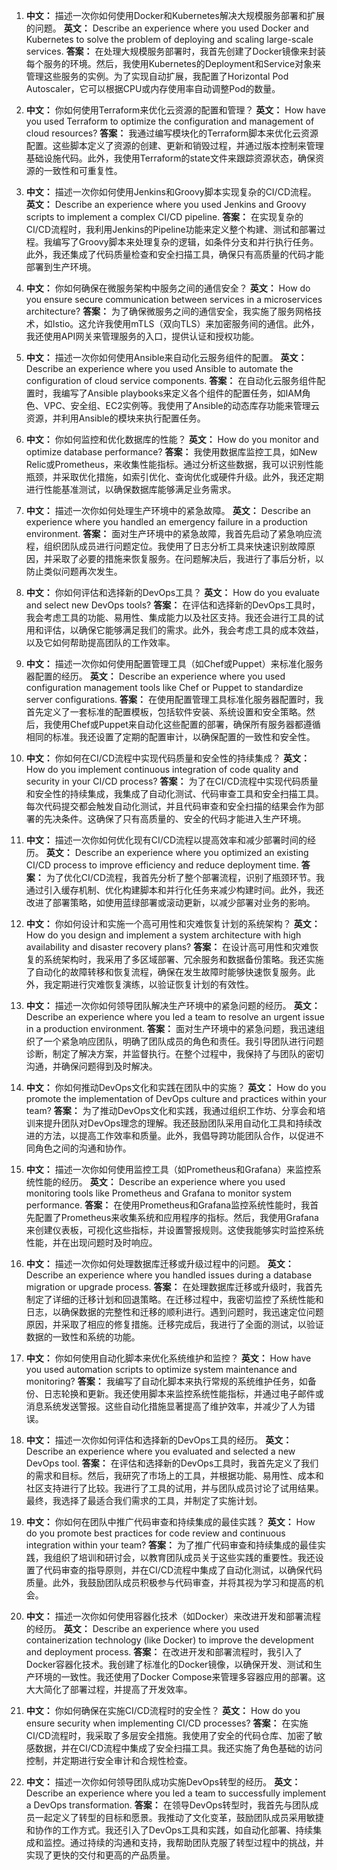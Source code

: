 
1. **中文：** 描述一次你如何使用Docker和Kubernetes解决大规模服务部署和扩展的问题。
   **英文：** Describe an experience where you used Docker and Kubernetes to solve the problem of deploying and scaling large-scale services.
   **答案：** 在处理大规模服务部署时，我首先创建了Docker镜像来封装每个服务的环境。然后，我使用Kubernetes的Deployment和Service对象来管理这些服务的实例。为了实现自动扩展，我配置了Horizontal Pod Autoscaler，它可以根据CPU或内存使用率自动调整Pod的数量。

2. **中文：** 你如何使用Terraform来优化云资源的配置和管理？
   **英文：** How have you used Terraform to optimize the configuration and management of cloud resources?
   **答案：** 我通过编写模块化的Terraform脚本来优化云资源配置。这些脚本定义了资源的创建、更新和销毁过程，并通过版本控制来管理基础设施代码。此外，我使用Terraform的state文件来跟踪资源状态，确保资源的一致性和可重复性。

3. **中文：** 描述一次你如何使用Jenkins和Groovy脚本实现复杂的CI/CD流程。
   **英文：** Describe an experience where you used Jenkins and Groovy scripts to implement a complex CI/CD pipeline.
   **答案：** 在实现复杂的CI/CD流程时，我利用Jenkins的Pipeline功能来定义整个构建、测试和部署过程。我编写了Groovy脚本来处理复杂的逻辑，如条件分支和并行执行任务。此外，我还集成了代码质量检查和安全扫描工具，确保只有高质量的代码才能部署到生产环境。

4. **中文：** 你如何确保在微服务架构中服务之间的通信安全？
   **英文：** How do you ensure secure communication between services in a microservices architecture?
   **答案：** 为了确保微服务之间的通信安全，我实施了服务网格技术，如Istio。这允许我使用mTLS（双向TLS）来加密服务间的通信。此外，我还使用API网关来管理服务的入口，提供认证和授权功能。

5. **中文：** 描述一次你如何使用Ansible来自动化云服务组件的配置。
   **英文：** Describe an experience where you used Ansible to automate the configuration of cloud service components.
   **答案：** 在自动化云服务组件配置时，我编写了Ansible playbooks来定义各个组件的配置任务，如IAM角色、VPC、安全组、EC2实例等。我使用了Ansible的动态库存功能来管理云资源，并利用Ansible的模块来执行配置任务。

6. **中文：** 你如何监控和优化数据库的性能？
   **英文：** How do you monitor and optimize database performance?
   **答案：** 我使用数据库监控工具，如New Relic或Prometheus，来收集性能指标。通过分析这些数据，我可以识别性能瓶颈，并采取优化措施，如索引优化、查询优化或硬件升级。此外，我还定期进行性能基准测试，以确保数据库能够满足业务需求。

7. **中文：** 描述一次你如何处理生产环境中的紧急故障。
   **英文：** Describe an experience where you handled an emergency failure in a production environment.
   **答案：** 面对生产环境中的紧急故障，我首先启动了紧急响应流程，组织团队成员进行问题定位。我使用了日志分析工具来快速识别故障原因，并采取了必要的措施来恢复服务。在问题解决后，我进行了事后分析，以防止类似问题再次发生。

8. **中文：** 你如何评估和选择新的DevOps工具？
   **英文：** How do you evaluate and select new DevOps tools?
   **答案：** 在评估和选择新的DevOps工具时，我会考虑工具的功能、易用性、集成能力以及社区支持。我还会进行工具的试用和评估，以确保它能够满足我们的需求。此外，我会考虑工具的成本效益，以及它如何帮助提高团队的工作效率。

9. **中文：** 描述一次你如何使用配置管理工具（如Chef或Puppet）来标准化服务器配置的经历。
   **英文：** Describe an experience where you used configuration management tools like Chef or Puppet to standardize server configurations.
   **答案：** 在使用配置管理工具标准化服务器配置时，我首先定义了一套标准的配置模板，包括软件安装、系统设置和安全策略。然后，我使用Chef或Puppet来自动化这些配置的部署，确保所有服务器都遵循相同的标准。我还设置了定期的配置审计，以确保配置的一致性和安全性。

10. **中文：** 你如何在CI/CD流程中实现代码质量和安全性的持续集成？
    **英文：** How do you implement continuous integration of code quality and security in your CI/CD process?
    **答案：** 为了在CI/CD流程中实现代码质量和安全性的持续集成，我集成了自动化测试、代码审查工具和安全扫描工具。每次代码提交都会触发自动化测试，并且代码审查和安全扫描的结果会作为部署的先决条件。这确保了只有高质量的、安全的代码才能进入生产环境。

11. **中文：** 描述一次你如何优化现有CI/CD流程以提高效率和减少部署时间的经历。
    **英文：** Describe an experience where you optimized an existing CI/CD process to improve efficiency and reduce deployment time.
    **答案：** 为了优化CI/CD流程，我首先分析了整个部署流程，识别了瓶颈环节。我通过引入缓存机制、优化构建脚本和并行化任务来减少构建时间。此外，我还改进了部署策略，如使用蓝绿部署或滚动更新，以减少部署对业务的影响。

12. **中文：** 你如何设计和实施一个高可用性和灾难恢复计划的系统架构？
    **英文：** How do you design and implement a system architecture with high availability and disaster recovery plans?
    **答案：** 在设计高可用性和灾难恢复的系统架构时，我采用了多区域部署、冗余服务和数据备份策略。我还实施了自动化的故障转移和恢复流程，确保在发生故障时能够快速恢复服务。此外，我定期进行灾难恢复演练，以验证恢复计划的有效性。

13. **中文：** 描述一次你如何领导团队解决生产环境中的紧急问题的经历。
    **英文：** Describe an experience where you led a team to resolve an urgent issue in a production environment.
    **答案：** 面对生产环境中的紧急问题，我迅速组织了一个紧急响应团队，明确了团队成员的角色和责任。我引导团队进行问题诊断，制定了解决方案，并监督执行。在整个过程中，我保持了与团队的密切沟通，并确保问题得到及时解决。

14. **中文：** 你如何推动DevOps文化和实践在团队中的实施？
    **英文：** How do you promote the implementation of DevOps culture and practices within your team?
    **答案：** 为了推动DevOps文化和实践，我通过组织工作坊、分享会和培训来提升团队对DevOps理念的理解。我还鼓励团队采用自动化工具和持续改进的方法，以提高工作效率和质量。此外，我倡导跨功能团队合作，以促进不同角色之间的沟通和协作。

15. **中文：** 描述一次你如何使用监控工具（如Prometheus和Grafana）来监控系统性能的经历。
    **英文：** Describe an experience where you used monitoring tools like Prometheus and Grafana to monitor system performance.
    **答案：** 在使用Prometheus和Grafana监控系统性能时，我首先配置了Prometheus来收集系统和应用程序的指标。然后，我使用Grafana来创建仪表板，可视化这些指标，并设置警报规则。这使我能够实时监控系统性能，并在出现问题时及时响应。

16. **中文：** 描述一次你如何处理数据库迁移或升级过程中的问题。
    **英文：** Describe an experience where you handled issues during a database migration or upgrade process.
    **答案：** 在处理数据库迁移或升级时，我首先制定了详细的迁移计划和回退策略。在迁移过程中，我密切监控了系统性能和日志，以确保数据的完整性和迁移的顺利进行。遇到问题时，我迅速定位问题原因，并采取了相应的修复措施。迁移完成后，我进行了全面的测试，以验证数据的一致性和系统的功能。

17. **中文：** 你如何使用自动化脚本来优化系统维护和监控？
    **英文：** How have you used automation scripts to optimize system maintenance and monitoring?
    **答案：** 我编写了自动化脚本来执行常规的系统维护任务，如备份、日志轮换和更新。我还使用脚本来监控系统性能指标，并通过电子邮件或消息系统发送警报。这些自动化措施显著提高了维护效率，并减少了人为错误。

18. **中文：** 描述一次你如何评估和选择新的DevOps工具的经历。
    **英文：** Describe an experience where you evaluated and selected a new DevOps tool.
    **答案：** 在评估和选择新的DevOps工具时，我首先定义了我们的需求和目标。然后，我研究了市场上的工具，并根据功能、易用性、成本和社区支持进行了比较。我进行了工具的试用，并与团队成员讨论了试用结果。最终，我选择了最适合我们需求的工具，并制定了实施计划。

19. **中文：** 你如何在团队中推广代码审查和持续集成的最佳实践？
    **英文：** How do you promote best practices for code review and continuous integration within your team?
    **答案：** 为了推广代码审查和持续集成的最佳实践，我组织了培训和研讨会，以教育团队成员关于这些实践的重要性。我还设置了代码审查的指导原则，并在CI/CD流程中集成了自动化测试，以确保代码质量。此外，我鼓励团队成员积极参与代码审查，并将其视为学习和提高的机会。

20. **中文：** 描述一次你如何使用容器化技术（如Docker）来改进开发和部署流程的经历。
    **英文：** Describe an experience where you used containerization technology (like Docker) to improve the development and deployment process.
    **答案：** 在改进开发和部署流程时，我引入了Docker容器化技术。我创建了标准化的Docker镜像，以确保开发、测试和生产环境的一致性。我还使用了Docker Compose来管理多容器应用的部署。这大大简化了部署过程，并提高了开发效率。

21. **中文：** 你如何确保在实施CI/CD流程时的安全性？
    **英文：** How do you ensure security when implementing CI/CD processes?
    **答案：** 在实施CI/CD流程时，我采取了多层安全措施。我使用了安全的代码仓库、加密了敏感数据，并在CI/CD流程中集成了安全扫描工具。我还实施了角色基础的访问控制，并定期进行安全审计和合规性检查。

22. **中文：** 描述一次你如何领导团队成功实施DevOps转型的经历。
    **英文：** Describe an experience where you led a team to successfully implement a DevOps transformation.
    **答案：** 在领导DevOps转型时，我首先与团队成员一起定义了转型的目标和愿景。我推动了文化变革，鼓励团队成员采用敏捷和协作的工作方式。我还引入了DevOps工具和实践，如自动化部署、持续集成和监控。通过持续的沟通和支持，我帮助团队克服了转型过程中的挑战，并实现了更快的交付和更高的产品质量。
